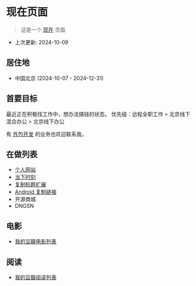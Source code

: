 # 现在页面

> 这是一个 [现在](https://nownownow.com/about) 页面

- 上次更新: 2024-10-09

## 居住地

- 中国北京 (2024-10-07 - 2024-12-31)

## 首要目标

最近正在积极找工作中，想办法搞钱的状态。
优先级：远程全职工作 > 北京线下混合办公 > 北京线下办公

有 [外包开发](https://idea2app.cn) 的业务也欢迎联系我。

## 在做列表

- [个人网站](https://alin.run/zh-cn/)
- [当下时刻](/zh-cn/work/this-moment)
- [复制标题扩展](/zh-cn/work/copy-title-extension)
- [Android 复制链接](/zh-cn/work/android-copy-link)
- 开源商城
- DNGSN

## 电影

- [我的豆瓣电影列表](https://movie.douban.com/people/wangrunlin/)

## 阅读

- [我的豆瓣阅读列表](https://book.douban.com/people/wangrunlin/)
